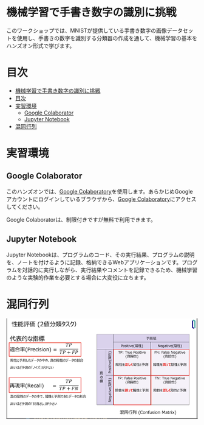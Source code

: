 # 機械学習で手書き数字の識別に挑戦
このワークショップでは、MNISTが提供している手書き数字の画像データセットを使用し、手書きの数字を識別する分類器の作成を通して、機械学習の基本をハンズオン形式で学びます。


# 目次

- [機械学習で手書き数字の識別に挑戦](#機械学習で手書き数字の識別に挑戦)
- [目次](#目次)
- [実習環境](#実習環境)
  - [Google Colaborator](#google-colaborator)
  - [Jupyter Notebook](#jupyter-notebook)
- [混同行列](#混同行列)

# 実習環境
## Google Colaborator
このハンズオンでは、[Google Colaboratory](https://colab.research.google.com/?hl=ja)を使用します。あらかじめGoogleアカウントにログインしているブラウザから、[Google Colaboratory](https://colab.research.google.com/?hl=ja)にアクセスしてください。

Google Colaboratorは、制限付きですが無料で利用できます。

## Jupyter Notebook
Jupyter Notebookは、プログラムのコード、その実行結果、プログラムの説明を、ノートを付けるように記録、格納できるWebアプリケーションです。プログラムを対話的に実行しながら、実行結果やコメントを記録できるため、機械学習のような実験的作業を必要とする場合に大変役に立ちます。


# 混同行列
![混同行列](ConfusionMatrix.png)